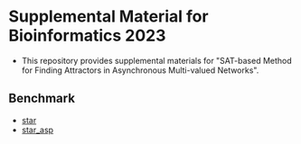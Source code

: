 # Supplemental Material for Bioinformatics 2023

- This repository provides supplemental materials for "SAT-based Method for Finding Attractors in Asynchronous Multi-valued Networks". 

##  Benchmark

- [star](/benchmark/star)
- [star_asp](/benchmark/star_asp)
